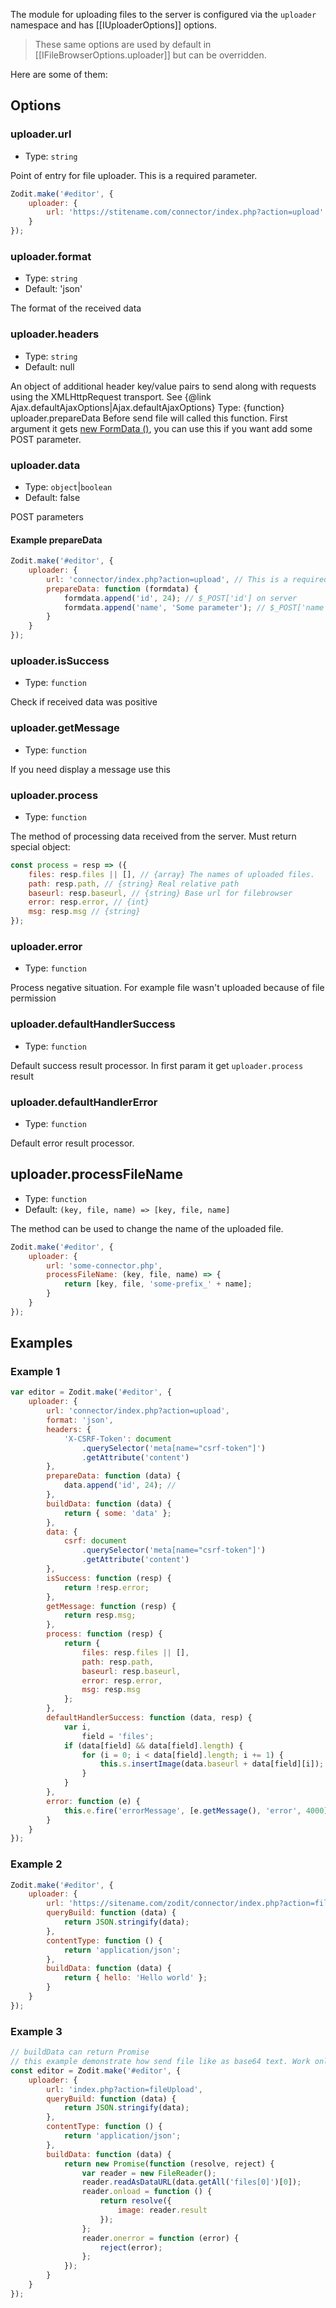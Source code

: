 The module for uploading files to the server is configured via the `uploader` namespace and has [[IUploaderOptions]] options.

> These same options are used by default in [[IFileBrowserOptions.uploader]] but can be overridden.

Here are some of them:

## Options

### uploader.url

-   Type: `string`

Point of entry for file uploader. This is a required parameter.

```js
Zodit.make('#editor', {
	uploader: {
		url: 'https://stitename.com/connector/index.php?action=upload'
	}
});
```

### uploader.format

-   Type: `string`
-   Default: 'json'

The format of the received data

### uploader.headers

-   Type: `string`
-   Default: null

An object of additional header key/value pairs to send along with
requests using the XMLHttpRequest transport. See {@link Ajax.defaultAjaxOptions|Ajax.defaultAjaxOptions}
Type: {function} uploader.prepareData Before send file will called this function. First argument it gets
[new FormData ()](https://developer.mozilla.org/en/docs/Web/API/FormData), you can use this if you want add some POST
parameter.

### uploader.data

-   Type: `object`|`boolean`
-   Default: false

POST parameters

#### Example prepareData

```js
Zodit.make('#editor', {
	uploader: {
		url: 'connector/index.php?action=upload', // This is a required parameter
		prepareData: function (formdata) {
			formdata.append('id', 24); // $_POST['id'] on server
			formdata.append('name', 'Some parameter'); // $_POST['name'] on server
		}
	}
});
```

### uploader.isSuccess

-   Type: `function`

Check if received data was positive

### uploader.getMessage

-   Type: `function`

If you need display a message use this

### uploader.process

-   Type: `function`

The method of processing data received from the server. Must return special object:

```js
const process = resp => ({
	files: resp.files || [], // {array} The names of uploaded files.
	path: resp.path, // {string} Real relative path
	baseurl: resp.baseurl, // {string} Base url for filebrowser
	error: resp.error, // {int}
	msg: resp.msg // {string}
});
```

### uploader.error

-   Type: `function`

Process negative situation. For example file wasn't uploaded because of file permission

### uploader.defaultHandlerSuccess

-   Type: `function`

Default success result processor. In first param it get `uploader.process` result

### uploader.defaultHandlerError

-   Type: `function`

Default error result processor.

## uploader.processFileName

-   Type: `function`
-   Default: `(key, file, name) => [key, file, name]`

The method can be used to change the name of the uploaded file.

```js
Zodit.make('#editor', {
	uploader: {
		url: 'some-connector.php',
		processFileName: (key, file, name) => {
			return [key, file, 'some-prefix_' + name];
		}
	}
});
```

## Examples

### Example 1

```js
var editor = Zodit.make('#editor', {
	uploader: {
		url: 'connector/index.php?action=upload',
		format: 'json',
		headers: {
			'X-CSRF-Token': document
				.querySelector('meta[name="csrf-token"]')
				.getAttribute('content')
		},
		prepareData: function (data) {
			data.append('id', 24); //
		},
		buildData: function (data) {
			return { some: 'data' };
		},
		data: {
			csrf: document
				.querySelector('meta[name="csrf-token"]')
				.getAttribute('content')
		},
		isSuccess: function (resp) {
			return !resp.error;
		},
		getMessage: function (resp) {
			return resp.msg;
		},
		process: function (resp) {
			return {
				files: resp.files || [],
				path: resp.path,
				baseurl: resp.baseurl,
				error: resp.error,
				msg: resp.msg
			};
		},
		defaultHandlerSuccess: function (data, resp) {
			var i,
				field = 'files';
			if (data[field] && data[field].length) {
				for (i = 0; i < data[field].length; i += 1) {
					this.s.insertImage(data.baseurl + data[field][i]);
				}
			}
		},
		error: function (e) {
			this.e.fire('errorMessage', [e.getMessage(), 'error', 4000]);
		}
	}
});
```

### Example 2

```js
Zodit.make('#editor', {
	uploader: {
		url: 'https://sitename.com/zodit/connector/index.php?action=fileUpload',
		queryBuild: function (data) {
			return JSON.stringify(data);
		},
		contentType: function () {
			return 'application/json';
		},
		buildData: function (data) {
			return { hello: 'Hello world' };
		}
	}
});
```

### Example 3

```js
// buildData can return Promise
// this example demonstrate how send file like as base64 text. Work only in Firefox and Chrome
const editor = Zodit.make('#editor', {
	uploader: {
		url: 'index.php?action=fileUpload',
		queryBuild: function (data) {
			return JSON.stringify(data);
		},
		contentType: function () {
			return 'application/json';
		},
		buildData: function (data) {
			return new Promise(function (resolve, reject) {
				var reader = new FileReader();
				reader.readAsDataURL(data.getAll('files[0]')[0]);
				reader.onload = function () {
					return resolve({
						image: reader.result
					});
				};
				reader.onerror = function (error) {
					reject(error);
				};
			});
		}
	}
});
```
